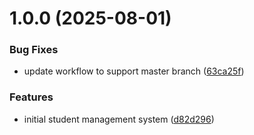# 1.0.0 (2025-08-01)


### Bug Fixes

* update workflow to support master branch ([63ca25f](https://github.com/khanh1084/test-mini-web/commit/63ca25fc7c8f60dfbfb94e96cb2dfd413b06da42))


### Features

* initial student management system ([d82d296](https://github.com/khanh1084/test-mini-web/commit/d82d296ac053bdb4c414a1fe7488d73ef9f1594b))
